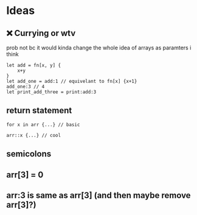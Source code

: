 # Ideas

## ❌ Currying or wtv

prob not bc it would kinda change the whole idea of arrays as paramters i think

```
let add = fn[x, y] {
    x+y
}
let add_one = add:1 // equivelant to fn[x] {x+1}
add_one:3 // 4
let print_add_three = print:add:3
```

## return statement

```
for x in arr {...} // basic
```

```
arr::x {...} // cool
```

## semicolons

## arr\[3\] = 0

## arr:3 is same as arr[3] (and then maybe remove arr[3]?)
